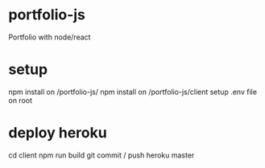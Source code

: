 # portfolio-js
Portfolio with node/react
# setup
npm install on /portfolio-js/
npm install on /portfolio-js/client
setup .env file on root

# deploy heroku
cd client
npm run build
git commit / push heroku master